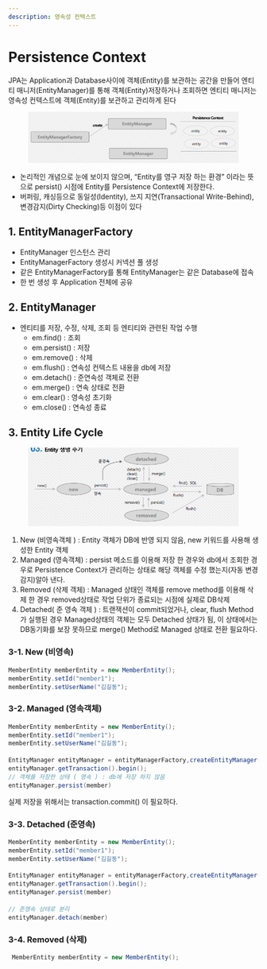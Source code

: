 ```yaml
---
description: 영속성 컨텍스트
---
```


# Persistence Context

JPA는 Application과 Database사이에 객체(Entity)를 보관하는 공간을 만들어 엔티티 매니저(EntityManager)를 통해 객체(Entity)저장하거나 조회하면 엔티티 매니저는 영속성 컨텍스트에 객체(Entity)를 보관하고 관리하게 된다

<figure><img src="../../.gitbook/assets/image (239).png" alt=""><figcaption></figcaption></figure>

* 논리적인 개념으로 눈에 보이지 않으며, “Entity를 영구 저장 하는 환경” 이라는 뜻으로 persist() 시점에 Entity를 Persistence Context에 저장한다.
* 버퍼링, 캐싱등으로 동일성(Identity), 쓰지 지연(Transactional Write-Behind), 변경감지(Dirty Checking)등 이점이 있다

## **1. EntityManagerFactory** <a href="#id-1-entitymanagerfactory" id="id-1-entitymanagerfactory"></a>

* EntityManager 인스턴스 관리
* EntityManagerFactory 생성시 커넥션 풀 생성
* 같은 EntityManagerFactory를 통해 EntityManager는 같은 Database에 접속
* 한 번 생성 후 Application 전체에 공유

## **2. EntityManager** <a href="#id-2-entitymanager" id="id-2-entitymanager"></a>

* 엔티티를 저장, 수정, 삭제, 조회 등 엔티티와 관련된 작업 수행
  * em.find() : 조회
  * em.persist() : 저장
  * em.remove() : 삭제
  * em.flush() : 연속성 컨텍스트 내용을 db에 저장
  * em.detach() : 준연속성 객체로 전환
  * em.merge() : 연속 상태로 전환
  * em.clear() : 영속성 초기화
  * em.close() : 연속성 종료

## **3. Entity Life Cycle** <a href="#id-3-entity-life-cycle" id="id-3-entity-life-cycle"></a>

<figure><img src="../../.gitbook/assets/image (240).png" alt=""><figcaption></figcaption></figure>

1. New (비영속객체 ) : Entity 객체가 DB에 반영 되지 않음, new 키워드를 사용해 생성한 Entity 객체
2. Managed (영속객체) : persist 메소드를 이용해 저장 한 경우와 db에서 조회한 경우로 Persistence Context가 관리하는 상태로 해당 객체를 수정 했는지(자동 변경 감지)알아 낸다.
3. Removed (삭제 객체) : Managed 상태인 객체를 remove method를 이용해 삭제 한 경우 removed상태로 작업 단위가 종료되는 시점에 실제로 DB삭제
4. Detached( 준 영속 객체 ) : 트랜잭션이 commit되었거나, clear, flush Method가 실행된 경우 Managed상태의 객체는 모두 Detached 상태가 됨, 이 상태에서는 DB동기화를 보장 못하므로 merge() Method로 Managed 상태로 전환 필요하다.

### **3-1. New (비영속)** <a href="#id-3-1-new" id="id-3-1-new"></a>

```java
MemberEntity memberEntity = new MemberEntity();
memberEntity.setId("member1");
memberEntity.setUserName("김길동");
```

### **3-2. Managed (영속객체)** <a href="#id-3-2-managed" id="id-3-2-managed"></a>

```java
MemberEntity memberEntity = new MemberEntity();
memberEntity.setId("member1");
memberEntity.setUserName("김길동");

EntityManager entityManager = entityManagerFactory,createEntityManager();
entityManager.getTransaction().begin();
// 객체를 저장한 상태 ( 영속 ) : db에 저장 하지 않음
entityManager.persist(member)

```

실제 저장을 위해서는 transaction.commit() 이 필요하다.

### **3-3. Detached (준영속)** <a href="#id-3-3-detached" id="id-3-3-detached"></a>

```java
MemberEntity memberEntity = new MemberEntity();
memberEntity.setId("member1");
memberEntity.setUserName("김길동");

EntityManager entityManager = entityManagerFactory,createEntityManager();
entityManager.getTransaction().begin();
entityManager.persist(member)

// 준영속 상테로 분리
entityManager.detach(member)

```

### **3-4. Removed (삭제)** <a href="#id-3-4-removed" id="id-3-4-removed"></a>

```java
 MemberEntity memberEntity = new MemberEntity();
```
